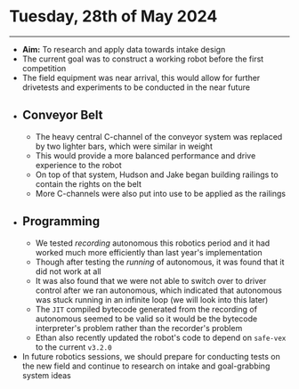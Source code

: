 # Tuesday, 28th of May 2024
---
- **Aim:** To research and apply data towards intake design
- The current goal was to construct a working robot before the first competition
- The field equipment was near arrival, this would allow for further drivetests and experiments to be conducted in the near future
- ## Conveyor Belt
  - The heavy central C-channel of the conveyor system was replaced by two lighter bars, which were similar in weight
  - This would provide a more balanced performance and drive experience to the robot
  - On top of that system, Hudson and Jake began building railings to contain the rights on the belt
  - More C-channels were also put into use to be applied as the railings
- ## Programming
  - We tested *recording* autonomous this robotics period and it had worked much more efficiently than last year's implementation
  - Though after testing the *running* of autonomous, it was found that it did not work at all
  - It was also found that we were not able to switch over to driver control after we ran autonomous, which indicated that autonomous was stuck running in an infinite loop (we will look into this later)
  - The `JIT` compiled bytecode generated from the recording of autonomous seemed to be valid so it would be the bytecode interpreter's problem rather than the recorder's problem
  - Ethan also recently updated the robot's code to depend on `safe-vex` to the current `v3.2.0`
- In future robotics sessions, we should prepare for conducting tests on the new field and continue to research on intake and goal-grabbing system ideas
